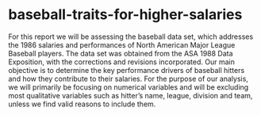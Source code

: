 # baseball-traits-for-higher-salaries
For this report we will be assessing the baseball data set, which addresses the 1986 salaries and performances of North American Major League Baseball players. The data set was obtained from the ASA 1988 Data Exposition, with the corrections and revisions incorporated. Our main objective is to determine the key performance drivers of baseball hitters and how they contribute to their salaries. For the purpose of our analysis, we will primarily be focusing on numerical variables and will be excluding most qualitative variables such as hitter’s name, league, division and team, unless we find valid reasons to include them.
